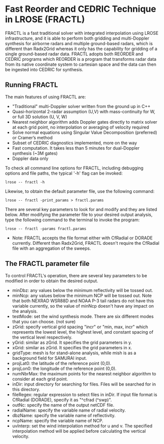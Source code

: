 # Fast Reorder and CEDRIC Technique in LROSE (FRACTL) 

FRACTL is a fast traditional solver with integrated interpolation using LROSE infrastructure, and it is able to perform both gridding and multi-Doppler synthesis for airborne radars and multiple ground-based radars, which is different than Radx2Grid whereas it only has the capability for gridding of a single ground-based radar data. FRACTL adopts both REORDER and CEDRIC programs which REORDER is a program that transforms radar data from its native coordinate system to cartesian space and the data can then be ingested into CEDRIC for synthesis.

## Running FRACTL

The main features of using FRACTL are:
- "Traditional" multi-Doppler solver written from the ground up in C++
- Quasi-horizontal 2-radar assumption (U,V) with mass-continuity for W, or full 3D solution (U, V, W)
- Nearest neighbor algorithm adds Doppler gates directly to matrix solver at each grid point, no interpolation or averaging of velocity required
- Solve normal equations using Singular Value Decomposition (preferred) or Cramer’s method
- Subset of CEDRIC diagnostics implemented, more on the way
- Fast computation. It takes less than 5 minutes for dual-Doppler synthesis (~3M gates)
- Doppler data only

To check all command line options for FRACTL, including debugging options and file paths, the typical '-h' flag can be invoked:

```terminal
lrose -- fractl -h
```

Likewise, to obtain the default parameter file, use the following command:

```terminal
lrose -- fractl -print_params > fractl.params
```

There are several key parameters to look for and modify and they are listed below. After modifying the parameter file to your desired output analysis, type the following command to the terminal to invoke the program:

```terminal
lrose -- fractl -params fractl.params
```

* Note: FRACTL accepts the file format either with CfRadial or DORADE currently. Different than Radx2Grid, FRACTL doesn't require the CfRadial file with an aggregation of the sweeps. 


## The FRACTL parameter file
To control FRACTL's operation, there are several key parameters to be modified in order to obtain the desired output. 

- minDbz: any values below the minimum reflectivity will be tossed out.
- minNcp: any values below the minimum NCP will be tossed out. Note that both NEXRAD WSR88D and NOAA P-3 tail radars do not have this variable currently, so the value of minNcp doesn't have any impact on the analysis.
- testMode: set the wind synthesis mode. There are six different modes that you can choose. (not sure)
- zGrid: specify vertical grid spacing "incr" or "min, max, incr" which represents the lowest level, the highest level, and constant spacing of the vertical level respectively.
- yGrid: similar as zGrid. It specifies the grid parameters in y.
- xGrid: similar as zGrid. It specifies the grid parameters in x.
- gridType: mesh is for stand-alone analysis, while mish is as a background field for SAMURAI input.
- projLat0: the latitude of the reference point (0,0).
- projLon0: the longitude of the reference point (0,0).
- numNbrMax: the maximum points for the nearest neighbor algorithm to consider at each grid point.
- inDir: input directory for searching for files. Files will be searched for in this directory.
- fileRegex: regular expression to select files in inDir. If input file format is CfRadial (DORADE), specify it as "^cfrad (^swp)".
- outNc: specify the name of the output netCDF file.
- radialName: specify the variable name of radial velocity.
- dbzName: specify the variable name of reflectivity.
- ncpName: specify the variable name of NCP.
- uvInterp: set the wind interpolation method for u and v. The specified interpolation method will be applied before calculating the vertical velocity.


